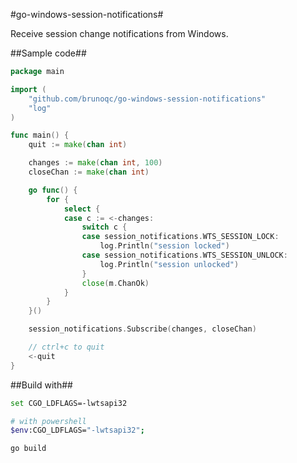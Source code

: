 #go-windows-session-notifications#

Receive session change notifications from Windows.

##Sample code##

```go
package main

import (
	"github.com/brunoqc/go-windows-session-notifications"
	"log"
)

func main() {
	quit := make(chan int)

	changes := make(chan int, 100)
	closeChan := make(chan int)

	go func() {
		for {
			select {
			case c := <-changes:
				switch c {
				case session_notifications.WTS_SESSION_LOCK:
					log.Println("session locked")
				case session_notifications.WTS_SESSION_UNLOCK:
					log.Println("session unlocked")
				}
				close(m.ChanOk)
			}
		}
	}()

	session_notifications.Subscribe(changes, closeChan)

	// ctrl+c to quit
	<-quit
}
```

##Build with##

```bash
set CGO_LDFLAGS=-lwtsapi32

# with powershell
$env:CGO_LDFLAGS="-lwtsapi32";

go build
```
